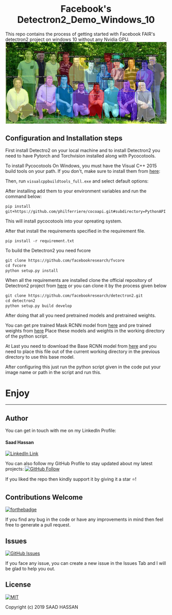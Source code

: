 <h1 align="center">Facebook's Detectron2_Demo_Windows_10</h1>
This repo contains the process of getting started with Facebook FAIR's detectron2 project on windows 10 without any Nvidia GPU.
<a href="#">
  <div align="center">
    <img src="images/segmented_image.jpg" width='700'/>
  </div>
</a>

## Configuration and Installation steps

First install Detectro2 on your local machine and to install Detectron2 you need to have Pytorch and Torchvision installed along with Pycocotools.

To install Pycocotools On Windows, you must have the Visual C++ 2015 build tools on your path. If you don't, make sure to install them from [here](https://go.microsoft.com/fwlink/?LinkId=691126):

Then, run `visualcppbuildtools_full.exe` and select default options:

After installing add them to your environment variables and run the command below:
```
pip install git+https://github.com/philferriere/cocoapi.git#subdirectory=PythonAPI
```
This will install pycocotools into your opreating system.

After that install the requirements specified in the requirement file.
```
pip install -r requirement.txt
```

To build the Detectron2 you need fvcore 
```
git clone https://github.com/facebookresearch/fvcore
cd fvcore
python setup.py install 
```
When all the requirements are installed clone the official repository of Detectron2 project from [here](https://github.com/facebookresearch/detectron2)
or you can clone it by the process given below
```
git clone https://github.com/facebookresearch/detectron2.git
cd detectron2
python setup.py build develop
```
After doing that all you need pretrained models and pretrained weights.

You can get pre trained Mask RCNN model from [here](https://mega.nz/#!0nhxGKSA!GUOEjejGvy5sU5MZa8TFZUY0r4VT5al4Y_q0jZSiXW0) and pre trained weights from [here](https://mega.nz/#!cnZkQazC!Qp25xoks1OShLnXk_kIA6oniJ3q_yj7NYCU4fnZGRBs)
Place these models and weights in the working directory of the python script.

At Last you need to download the Base RCNN model from [here](https://mega.nz/#!xmAElA7A!fOHCnMQh6WzO1mcmktpyDh5D16AmqgC4fYp3tNwye_4)
and you need to place this file out of the current working directory in the previous directory to use this base model.

After configuring this just run the python script given in the code put your image name or path in the script and run this.
# Enjoy

----------------------------------------------------------------------------------------------------------------------------------------


## Author
You can get in touch with me on my LinkedIn Profile:

#### Saad Hassan
[![LinkedIn Link](https://img.shields.io/badge/Connect-saadhaxxan-blue.svg?logo=linkedin&longCache=true&style=social&label=Connect
)](https://www.linkedin.com/in/saadhaxxan)

You can also follow my GitHub Profile to stay updated about my latest projects: [![GitHub Follow](https://img.shields.io/badge/Connect-saadhaxxan-blue.svg?logo=Github&longCache=true&style=social&label=Follow)](https://github.com/saadhaxxan)

If you liked the repo then kindly support it by giving it a star ⭐!

## Contributions Welcome
[![forthebadge](https://forthebadge.com/images/badges/built-with-love.svg)](#)

If you find any bug in the code or have any improvements in mind then feel free to generate a pull request.

## Issues
[![GitHub Issues](https://img.shields.io/github/issues/saadhaxxan/Detectron2_Demo_Windows_10.svg?style=flat&label=Issues&maxAge=2592000)](https://www.github.com/saadhaxxan/Detectron2_Demo_Windows_10/issues)

If you face any issue, you can create a new issue in the Issues Tab and I will be glad to help you out.

## License
[![MIT](https://img.shields.io/cocoapods/l/AFNetworking.svg?style=style&label=License&maxAge=2592000)](../master/LICENSE)

Copyright (c) 2019 SAAD HASSAN   
